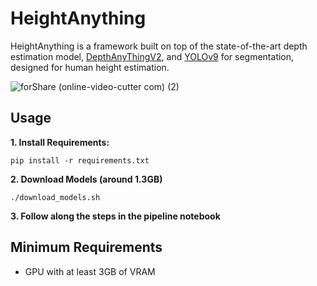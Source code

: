 # HeightAnything

HeightAnything is a framework built on top of the state-of-the-art depth estimation model, [DepthAnyThingV2](https://huggingface.co/spaces/depth-anything/Depth-Anything-V2), and [YOLOv9](https://github.com/WongKinYiu/yolov9) for segmentation, designed for human height estimation.



![forShare (online-video-cutter com) (2)](https://github.com/MohammadDallash/Height-Anything/assets/105324962/85539a1c-45db-41ee-82ab-a9fa8acbb256)

## Usage

**1. Install Requirements:**

```
pip install -r requirements.txt
```
**2. Download Models (around 1.3GB)**
```
./download_models.sh
```

**3. Follow along the steps in the pipeline notebook**



## Minimum Requirements

- GPU with at least 3GB of VRAM

